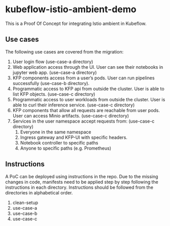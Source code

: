 # kubeflow-istio-ambient-demo
This is a Proof Of Concept for integrating Istio ambient in Kubeflow.

## Use cases
The following use cases are covered from the migration:
1. User login flow (use-case-a directory)
2. Web application access through the UI. User can see their notebooks in jupyter web app. (use-case-a directory)
3. KFP components access from a user’s pods. User can run pipelines successfully (use-case-b directory).
4. Programmatic access to KFP api from outside the cluster. User is able to list KFP objects. (use-case-c directory)
5. Programmatic access to user workloads from outside the cluster. User is able to curl their inference service. (use-case-c directory)
6. KFP components that allow all requests are reachable from user pods. User can access Minio artifacts. (use-case-c directory)
7. Services in the user namespace accept requests from: (use-case-c directory)
    1. Everyone in the same namespace
    1. Ingress gateway and KFP-UI with specific headers.
    1. Notebook controller to specific paths
    1. Anyone to specific paths (e.g. Prometheus)

## Instructions
A PoC can be deployed using instructions in the repo. Due to the missing changes in code, manifests need to be applied step by step following the instructions in each directory. Instructions should be followed from the directories in alphabetical order. 

1. clean-setup
2. use-case-a
3. use-case-b
4. use-case-c
